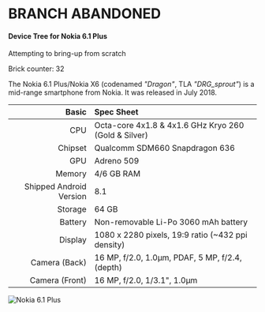 # BRANCH ABANDONED

#### Device Tree for Nokia 6.1 Plus

Attempting to bring-up from scratch

Brick counter: 32

The Nokia 6.1 Plus/Nokia X6 (codenamed _"Dragon"_, TLA _"DRG_sprout"_) is a mid-range smartphone from Nokia.
It was released in July 2018.

| Basic                   | Spec Sheet                                                                                                                     |
| -----------------------:|:------------------------------------------------------------------------------------------------------------------------------ |
| CPU                     | Octa-core 4x1.8 & 4x1.6 GHz Kryo 260 (Gold & Silver)                                                                           |
| Chipset                 | Qualcomm SDM660 Snapdragon 636                                                                                                 |
| GPU                     | Adreno 509                                                                                                                     |
| Memory                  | 4/6 GB RAM                                                                                                                     |
| Shipped Android Version | 8.1                                                                                                                            |
| Storage                 | 64 GB                                                                                                                          |
| Battery                 | Non-removable Li-Po 3060 mAh battery                                                                                           |
| Display                 | 1080 x 2280 pixels, 19:9 ratio (~432 ppi density)                                                                              |
| Camera (Back)           | 16 MP, f/2.0, 1.0µm, PDAF, 5 MP, f/2.4, (depth)                                                                                |
| Camera (Front)          | 16 MP, f/2.0, 1/3.1", 1.0µm                                                                                                    |

![Nokia 6.1 Plus](https://fdn2.gsmarena.com/vv/pics/nokia/nokia-x6-3.jpg)
